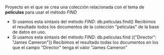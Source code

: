 Proyecto en el que se crea una colección relacionada con el tema de **películas** para usar el método *FIND*
* Si usamos esta sintaxis del método *FIND*: db.peliculas.find()
    Recibimos el resultado todos los documentos de la colección "peliculas" de la base de datos en uso.
* Si usamos esta sintaxis del método *FIND*: db.peliculas.find ({"Director": "James Cameron"})
    Recibimos el resultado todas los documentos en los que el campo "Director" tenga el valor "James Cameron"